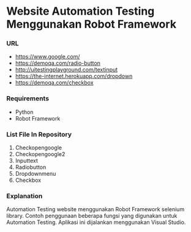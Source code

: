 # Website Automation Testing Menggunakan Robot Framework

### URL

* https://www.google.com/
* https://demoqa.com/radio-button
* http://uitestingplayground.com/textinput
* https://the-internet.herokuapp.com/dropdown
* https://demoqa.com/checkbox 
 
### Requirements

* Python
* Robot Framework

### List File In Repository

1. Checkopengoogle
1. Checkopengoogle2
1. Inputtext
1. Radiobutton
1. Dropdownmenu
1. Checkbox

### Explanation
Automation Testing website menggunakan Robot Framework selenium library. Contoh penggunaan beberapa fungsi yang digunakan untuk Automation Testing. Aplikasi ini dijalankan menggunakan Visual Studio.